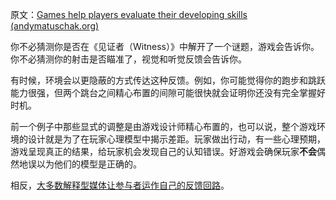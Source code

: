 原文：[Games help players evaluate their developing skills (andymatuschak.org)](https://notes.andymatuschak.org/z2tZBJUtAasH3bGxHaEpFdP5zjjiWwqDsFxEM)

你不必猜测你是否在《见证者（Witness）》中解开了一个谜题，游戏会告诉你。你不必猜测你的射击是否瞄准了，视觉和听觉反馈会告诉你。

有时候，环境会以更隐蔽的方式传达这种反馈。例如，你可能觉得你的跑步和跳跃能力很强，但两个跳台之间精心布置的间隙可能很快就会证明你还没有完全掌握好时机。

前一个例子中那些显式的调整是由游戏设计师精心布置的，也可以说，整个游戏环境的设计就是为了在玩家心理模型中揭示差距。玩家做出行动，有一些心理预期，游戏呈现真正的结果，给玩家机会发现自己的认知错误。好游戏会确保玩家**不会**偶然地误以为他们的模型是正确的。

相反，[大多数解释型媒体让参与者运作自己的反馈回路](https://notes.andymatuschak.org/z6MLXiJ7vmVAxRxhanUJzDcBE6hhhV9oy6Ukc)。